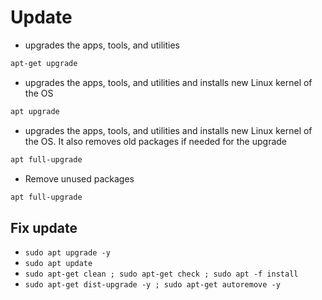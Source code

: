 # Update

- upgrades the apps, tools, and utilities
```bash
apt-get upgrade
```
-  upgrades the apps, tools, and utilities and installs new Linux kernel of the OS
```bash
apt upgrade
```
- upgrades the apps, tools, and utilities and installs new Linux kernel of the OS. It also removes old packages if needed for the upgrade
```bash
apt full-upgrade
```
- Remove unused packages
```bash
apt full-upgrade
```

## Fix update
- ` sudo apt upgrade -y `
- ` sudo apt update `
- ` sudo apt-get clean ; sudo apt-get check ; sudo apt -f install `
- ` sudo apt-get dist-upgrade -y ; sudo apt-get autoremove -y `
 